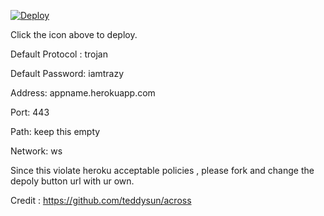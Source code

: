 [![Deploy](https://www.herokucdn.com/deploy/button.png)](https://dashboard.heroku.com/new?template=https://github.com/Kahural39/Nightcore)

Click the icon above to deploy.

Default Protocol : trojan

Default Password: iamtrazy

Address: appname.herokuapp.com

Port: 443

Path: keep this empty

Network: ws


Since this violate heroku acceptable policies , please fork and change the depoly button url with ur own.


Credit : https://github.com/teddysun/across
